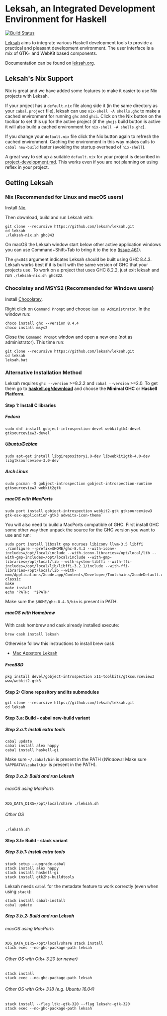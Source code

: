 # Leksah, an Integrated Development Environment for Haskell

[![Build Status](https://secure.travis-ci.org/leksah/leksah.png)](http://travis-ci.org/leksah/leksah)

[Leksah](http://leksah.org/) aims to integrate various Haskell development
tools to provide a practical and pleasant development environment.
The user interface is a mix of GTK+ and WebKit based components.

Documentation can be found on [leksah.org](http://leksah.org/).

## Leksah's Nix Support

Nix is great and we have added some features to make it easier
to use Nix projects with Leksah.

If your project has a `default.nix` file along side it (in the same directory
as your `cabal.project` file), leksah can use `nix-shell -A shells.ghc`
to make a cached environment for running `ghc` and `ghci`.  Click on the Nix
button on the toolbar to set this up for the active project
(if the `ghcjs` build button is active it will also build a
cached environment for `nix-shell -A shells.ghc`).

If you change your `default.nix` file click the Nix button again to refresh
the cached environment.  Caching the environment in this way makes calls
to `cabal new-build` faster (avoiding the startup overhead of `nix-shell`).

A great way to set up a suitable `default.nix` for your project is
described in [project-development.md](https://github.com/reflex-frp/reflex-platform/blob/develop/docs/project-development.md).
This works even if you are not planning on using reflex in your project.

## Getting Leksah

### Nix (Recommended for Linux and macOS users)

Install [Nix](https://nixos.org/nix/).

Then download, build and run Leksah with:

```
git clone --recursive https://github.com/leksah/leksah.git
cd leksah
./leksah-nix.sh ghc843
```

On macOS the Leksah window start below other active application windows you can use
Command+Shift+Tab to bring it to the top
([issue 461](https://github.com/leksah/leksah/issues/461)).

The `ghc843` argument indicates Leksah should be built using GHC 8.4.3.  Leksah works best if
it is built with the same version of GHC that your projects use.  To work on a project that
uses GHC 8.2.2, just exit leksah and run `./leksah-nix.sh ghc822`.

### Chocolatey and MSYS2 (Recommended for Windows users)

Install [Chocolatey](https://chocolatey.org/).

Right click on `Command Prompt` and choose `Run as Administrator`.  In the window run:
```shell
choco install ghc --version 8.4.4
choco install msys2
```

Close the `Command Prompt` window and open a new one (not as administrator).  This time run:
```shell
git clone --recursive https://github.com/leksah/leksah.git
cd leksah
leksah.bat
```

### Alternative Installation Method

Leksah requires `ghc --version` >=8.2.2 and `cabal --version` >=2.0. To get them go to **[haskell.og/download](https://www.haskell.org/downloads)** and choose the **Minimal GHC** or **Haskell Platform**.

#### Step 1: Install C libraries

##### Fedora
```shell
sudo dnf install gobject-introspection-devel webkitgtk4-devel gtksourceview3-devel
```

##### Ubuntu/Debian
```shell
sudo apt-get install libgirepository1.0-dev libwebkit2gtk-4.0-dev libgtksourceview-3.0-dev
```

##### Arch Linux
```shell
sudo pacman -S gobject-introspection gobject-introspection-runtime gtksourceview3 webkit2gtk
```

##### macOS with MacPorts
```shell
sudo port install gobject-introspection webkit2-gtk gtksourceview3 gtk-osx-application-gtk3 adwaita-icon-theme`
```
You will also need to build a MacPorts compatible of GHC. First install GHC some other way then unpack the source for the GHC version you want to use and run:
```shell
sudo port install libxslt gmp ncurses libiconv llvm-3.5 libffi
./configure --prefix=$HOME/ghc-8.4.3 --with-iconv-includes=/opt/local/include --with-iconv-libraries=/opt/local/lib --with-gmp-includes=/opt/local/include --with-gmp-libraries=/opt/local/lib --with-system-libffi --with-ffi-includes=/opt/local/lib/libffi-3.2.1/include --with-ffi-libraries=/opt/local/lib --with-nm=/Applications/Xcode.app/Contents/Developer/Toolchains/XcodeDefault.xctoolchain/usr/bin/nm-classic
make
make install
echo 'PATH: '"$PATH"
```

Make sure the `$HOME/ghc-8.4.3/bin` is present in PATH.

##### macOS with Homebrew
With cask hombrew and cask already installed execute:
```shell
brew cask install leksah
```
Otherwise follow this instructions to install brew cask
* [Mac Appstore Leksah](http://macappstore.org/leksah/)

##### FreeBSD
```shell
pkg install devel/gobject-introspection x11-toolkits/gtksourceview3 www/webkit2-gtk3
```

#### Step 2: Clone repository and its submodules
```shell
git clone --recursive https://github.com/leksah/leksah.git
cd leksah
```

#### Step 3.a: Build - cabal new-build variant
##### Step 3.a.1: Install extra tools
```shell
cabal update
cabal install alex happy
cabal install haskell-gi
```
Make sure `~/.cabal/bin` is present in the PATH (*Windows:* Make sure `%APPDATA%\cabal\bin` is present in the PATH).

##### Step 3.a.2: Build and run Leksah
###### macOS using MacPorts
```shell
XDG_DATA_DIRS=/opt/local/share ./leksah.sh
```
###### Other OS
```shell
./leksah.sh
```

#### Step 3.b: Build - stack variant
##### Step 3.b.1: Install extra tools
```shell
stack setup --upgrade-cabal
stack install alex happy
stack install haskell-gi
stack install gtk2hs-buildtools
```

Leksah needs `cabal` for the metadate feature to work correctly
(even when using `stack`):

```shell
stack install cabal-install
cabal update
```

##### Step 3.b.2: Build and run Leksah
###### macOS using MacPorts
```shell
XDG_DATA_DIRS=/opt/local/share stack install
stack exec --no-ghc-package-path leksah
```

###### Other OS with Gtk+ 3.20 (or newer)
```shell
stack install
stack exec --no-ghc-package-path leksah
```

###### Other OS with Gtk+ 3.18 (e.g. Ubuntu 16.04)
```shell
stack install --flag ltk:-gtk-320 --flag leksah:-gtk-320
stack exec --no-ghc-package-path leksah
```

